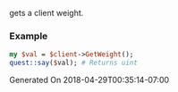 gets a client weight.
### Example

```perl
my $val = $client->GetWeight();
quest::say($val); # Returns uint
```


Generated On 2018-04-29T00:35:14-07:00